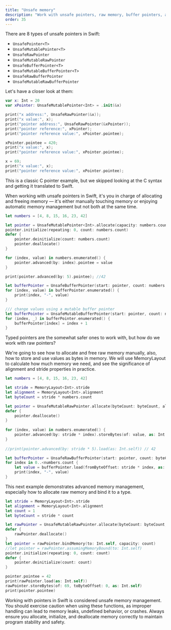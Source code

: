 ```yaml
---
title: "Unsafe memory"
description: "Work with unsafe pointers, raw memory, buffer pointers, allocation, initialization, and manual memory management."
order: 35
---
```


There are 8 types of unsafe pointers in Swift: 

- `UnsafePointer<T>`
- `UnsafeMutablePointer<T>`
- `UnsafeRawPointer`
- `UnsafeMutableRawPointer`
- `UnsafeBufferPointer<T>`
- `UnsafeMutableBufferPointer<T>`
- `UnsafeRawBufferPointer`
- `UnsafeMutableRawBufferPointer`

Let's have a closer look at them:

```swift
var x: Int = 20
var xPointer: UnsafeMutablePointer<Int> = .init(&x)

print("x address:", UnsafeRawPointer(&x));
print("x value:", x);
print("pointer address:", UnsafeRawPointer(&xPointer));
print("pointer reference:", xPointer);
print("pointer reference value:", xPointer.pointee);

xPointer.pointee = 420;
print("x value:", x);
print("pointer reference value:", xPointer.pointee);

x = 69;
print("x value:", x);
print("pointer reference value:", xPointer.pointee);
```

This is a classic C pointer example, but we skipped looking at the C syntax and getting it translated to Swift. 

When working with unsafe pointers in Swift, it's you in charge of allocating and freeing memory — it's either manually touching memory or enjoying automatic memory management but not both at the same time. 

```swift
let numbers = [4, 8, 15, 16, 23, 42]

let pointer = UnsafeMutablePointer<Int>.allocate(capacity: numbers.count)
pointer.initialize(repeating: 0, count: numbers.count)
defer {
    pointer.deinitialize(count: numbers.count)
    pointer.deallocate()
}

for (index, value) in numbers.enumerated() {
    pointer.advanced(by: index).pointee = value
}

print(pointer.advanced(by: 5).pointee); //42

let bufferPointer = UnsafeBufferPointer(start: pointer, count: numbers.count) // UnsafeBufferPointer<Int>
for (index, value) in bufferPointer.enumerated() {
    print(index, "-", value)
}

/// change values using a mutable buffer pointer
let bufferPointer = UnsafeMutableBufferPointer(start: pointer, count: numbers.count)
for (index, _) in bufferPointer.enumerated() {
    bufferPointer[index] = index + 1
}
```

Typed pointers are the somewhat safer ones to work with, but how do we work with raw pointers? 

We're going to see how to allocate and free raw memory manually, also, how to store and use values as bytes in memory. We will use MemoryLayout to calculate how much memory we need, and see the significance of alignment and stride properties in practice. 

```swift
let numbers = [4, 8, 15, 16, 23, 42]

let stride = MemoryLayout<Int>.stride
let alignment = MemoryLayout<Int>.alignment
let byteCount = stride * numbers.count

let pointer = UnsafeMutableRawPointer.allocate(byteCount: byteCount, alignment: alignment)
defer {
    pointer.deallocate()
}
  
for (index, value) in numbers.enumerated() {
    pointer.advanced(by: stride * index).storeBytes(of: value, as: Int.self)
}
  
//print(pointer.advanced(by: stride * 5).load(as: Int.self)) // 42

let bufferPointer = UnsafeRawBufferPointer(start: pointer, count: byteCount)
for index in 0..<numbers.count {
    let value = bufferPointer.load(fromByteOffset: stride * index, as: Int.self)
    print(index, "-", value)
}
```

This next example demonstrates advanced memory management, especially how to allocate raw memory and bind it to a type.

```swift
let stride = MemoryLayout<Int>.stride
let alignment = MemoryLayout<Int>.alignment
let count = 1
let byteCount = stride * count

let rawPointer = UnsafeMutableRawPointer.allocate(byteCount: byteCount, alignment: alignment)
defer {
    rawPointer.deallocate()
}
let pointer = rawPointer.bindMemory(to: Int.self, capacity: count)
//let pointer = rawPointer.assumingMemoryBound(to: Int.self)
pointer.initialize(repeating: 0, count: count)
defer {
    pointer.deinitialize(count: count)
}

pointer.pointee = 42
print(rawPointer.load(as: Int.self))
rawPointer.storeBytes(of: 69, toByteOffset: 0, as: Int.self)
print(pointer.pointee)
```

Working with pointers in Swift is considered unsafe memory management. You should exercise caution when using these functions, as improper handling can lead to memory leaks, undefined behavior, or crashes. Always ensure you allocate, initialize, and deallocate memory correctly to maintain program stability and safety.

